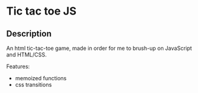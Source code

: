 Tic tac toe JS
=====

## Description

An html tic-tac-toe game, made in order for me to brush-up on JavaScript and HTML/CSS.

Features:
* memoized functions
* css transitions
